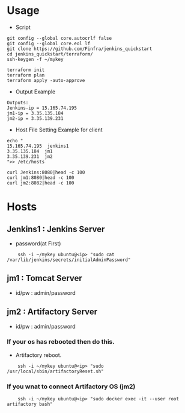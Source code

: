 # Usage
* Script
```
git config --global core.autocrlf false
git config --global core.eol lf
git clone https://github.com/Finfra/jenkins_quickstart
cd jenkins_quickstart/terraform/
ssh-keygen -f ~/mykey

terraform init
terraform plan
terraform apply -auto-approve

```

* Output Example
```
Outputs:
Jenkins-ip = 15.165.74.195
jm1-ip = 3.35.135.184
jm2-ip = 3.35.139.231
```

* Host File Setting Example for client
```
echo "
15.165.74.195  jenkins1
3.35.135.184  jm1
3.35.139.231  jm2
">> /etc/hosts

curl Jenkins:8080|head -c 100
curl jm1:8080|head -c 100
curl jm2:8082|head -c 100
```

# Hosts
## Jenkins1 : Jenkins Server
* password(at First)
```
    ssh -i ~/mykey ubuntu@<ip> "sudo cat /var/lib/jenkins/secrets/initialAdminPassword"
```

## jm1      : Tomcat Server
* id/pw : admin/password

## jm2      : Artifactory Server
* id/pw : admin/password

### If your os has rebooted then do this.
* Artifactory reboot.
```
    ssh -i ~/mykey ubuntu@<ip> "sudo /usr/local/sbin/artifactoryReset.sh"
```

### If you wnat to connect Artifactory OS (jm2)
```
    ssh -i ~/mykey ubuntu@<ip> "sudo docker exec -it --user root artifactory bash"
```
